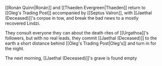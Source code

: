 [[Ronán Quinn|Ronán]] and [[Thaeden Evergreen|Thaeden]] return to [[Oleg's Trading Post]] accompanied by [[Septus Valron]], with [[Jaethal (Deceased)]]'s corpse in tow, and break the bad news to a mostly recovered Lindzi.

They consult everyone they can about the death rites of [[Urgathoa]]'s followers, but with no real leads, they commit [[Jaethal (Deceased)]] to the earth a short distance behind [[Oleg's Trading Post|Oleg's]] and turn in for the night.

The next morning, [[Jaethal (Deceased)]]'s grave is found empty